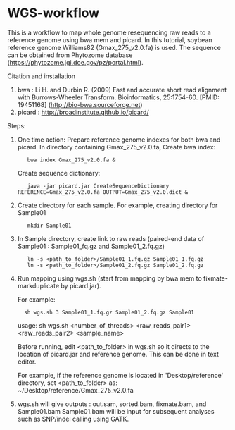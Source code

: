 # WGS-workflow

This is a workflow to map whole genome resequencing raw reads to a reference genome using bwa mem and picard.
In this tutorial, soybean reference genome Williams82 (Gmax_275_v2.0.fa) is used.
The sequence can be obtained from Phytozome database (https://phytozome.jgi.doe.gov/pz/portal.html).

Citation and installation
1. bwa : Li H. and Durbin R. (2009) Fast and accurate short read alignment with Burrows-Wheeler Transform.
          Bioinformatics, 25:1754-60. [PMID: 19451168]
          (http://bio-bwa.sourceforge.net)
2. picard : http://broadinstitute.github.io/picard/

Steps:
1. One time action: Prepare reference genome indexes for both bwa and picard. 
   In directory containing Gmax_275_v2.0.fa,
   Create bwa index:
      
          bwa index Gmax_275_v2.0.fa &


   Create sequence dictionary:
      
          java -jar picard.jar CreateSequenceDictionary REFERENCE=Gmax_275_v2.0.fa OUTPUT=Gmax_275_v2.0.dict &


2. Create directory for each sample. For example, creating directory for Sample01

          mkdir Sample01
  
  
3. In Sample directory, create link to raw reads (paired-end data of Sample01 : Sample01_fq.gz and Sample01_2.fq.gz)

          ln -s <path_to_folder>/Sample01_1.fq.gz Sample01_1.fq.gz
          ln -s <path_to_folder>/Sample01_2.fq.gz Sample01_2.fq.gz


4.  Run mapping using wgs.sh (start from mapping by bwa mem to fixmate-markduplicate by picard.jar).
    
    For example:
    
          sh wgs.sh 3 Sample01_1.fq.gz Sample01_2.fq.gz Sample01

   
     usage: sh wgs.sh <number_of_threads> <raw_reads_pair1> <raw_reads_pair2> <sample_name>
     
     Before running, edit <path_to_folder> in wgs.sh so it directs to the location of picard.jar and reference genome.
     This can be done in text editor.
     
     For example, if the reference genome is located in 'Desktop/reference' directory, set <path_to_folder> as:
     ~/Desktop/reference/Gmax_275_v2.0.fa
          
          
5. wgs.sh will give outputs : out.sam, sorted.bam, fixmate.bam, and Sample01.bam
   Sample01.bam will be input for subsequent analyses such as SNP/indel calling using GATK. 
   


   
   
   
   
